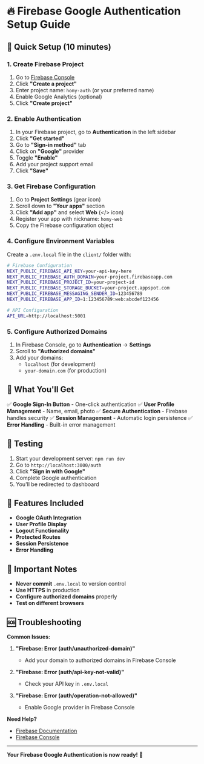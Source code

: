 # 🔥 Firebase Google Authentication Setup Guide

## 🚀 **Quick Setup (10 minutes)**

### 1. **Create Firebase Project**

1. Go to [Firebase Console](https://console.firebase.google.com/)
2. Click **"Create a project"**
3. Enter project name: `homy-auth` (or your preferred name)
4. Enable Google Analytics (optional)
5. Click **"Create project"**

### 2. **Enable Authentication**

1. In your Firebase project, go to **Authentication** in the left sidebar
2. Click **"Get started"**
3. Go to **"Sign-in method"** tab
4. Click on **"Google"** provider
5. Toggle **"Enable"**
6. Add your project support email
7. Click **"Save"**

### 3. **Get Firebase Configuration**

1. Go to **Project Settings** (gear icon)
2. Scroll down to **"Your apps"** section
3. Click **"Add app"** and select **Web** (</> icon)
4. Register your app with nickname: `homy-web`
5. Copy the Firebase configuration object

### 4. **Configure Environment Variables**

Create a `.env.local` file in the `client/` folder with:

```bash
# Firebase Configuration
NEXT_PUBLIC_FIREBASE_API_KEY=your-api-key-here
NEXT_PUBLIC_FIREBASE_AUTH_DOMAIN=your-project.firebaseapp.com
NEXT_PUBLIC_FIREBASE_PROJECT_ID=your-project-id
NEXT_PUBLIC_FIREBASE_STORAGE_BUCKET=your-project.appspot.com
NEXT_PUBLIC_FIREBASE_MESSAGING_SENDER_ID=123456789
NEXT_PUBLIC_FIREBASE_APP_ID=1:123456789:web:abcdef123456

# API Configuration
API_URL=http://localhost:5001
```

### 5. **Configure Authorized Domains**

1. In Firebase Console, go to **Authentication** → **Settings**
2. Scroll to **"Authorized domains"**
3. Add your domains:
   - `localhost` (for development)
   - `your-domain.com` (for production)

## 🎯 **What You'll Get**

✅ **Google Sign-In Button** - One-click authentication
✅ **User Profile Management** - Name, email, photo
✅ **Secure Authentication** - Firebase handles security
✅ **Session Management** - Automatic login persistence
✅ **Error Handling** - Built-in error management

## 🔧 **Testing**

1. Start your development server: `npm run dev`
2. Go to `http://localhost:3000/auth`
3. Click **"Sign in with Google"**
4. Complete Google authentication
5. You'll be redirected to dashboard

## 📱 **Features Included**

- **Google OAuth Integration**
- **User Profile Display**
- **Logout Functionality**
- **Protected Routes**
- **Session Persistence**
- **Error Handling**

## 🚨 **Important Notes**

- **Never commit** `.env.local` to version control
- **Use HTTPS** in production
- **Configure authorized domains** properly
- **Test on different browsers**

## 🆘 **Troubleshooting**

**Common Issues:**

1. **"Firebase: Error (auth/unauthorized-domain)"**
   - Add your domain to authorized domains in Firebase Console

2. **"Firebase: Error (auth/api-key-not-valid)"**
   - Check your API key in `.env.local`

3. **"Firebase: Error (auth/operation-not-allowed)"**
   - Enable Google provider in Firebase Console

**Need Help?**
- [Firebase Documentation](https://firebase.google.com/docs/auth/web/google-signin)
- [Firebase Console](https://console.firebase.google.com/)

---

**Your Firebase Google Authentication is now ready!** 🎉
